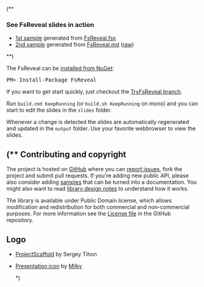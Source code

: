 (**
### See FsReveal slides in action

- [1st sample](http://fsreveal.azurewebsites.net/) generated from [FsReveal.fsx](https://github.com/fsprojects/FsReveal/blob/master/src/presentations/FsReveal.fsx)
- [2nd sample](http://fsreveal.azurewebsites.net/index-md.html) generated from [FsReveal.md](https://github.com/fsprojects/FsReveal/blob/master/src/presentations/FsReveal.md) ([raw](https://raw.githubusercontent.com/fsprojects/FsReveal/master/src/presentations/FsReveal.md))

**)

  <div class="well well-small center" id="nuget">
      The FsReveal can be
      <a href="https://www.nuget.org/packages/FsReveal">installed from NuGet</a>:
      <pre>PM> Install-Package FsReveal</pre>
  </div>

  If you want to get start quickly, just checkout the [TryFsReveal branch](https://github.com/fsprojects/FsReveal/tree/TryFsReveal).
  
  Run `build.cmd KeepRunning` (or `build.sh KeepRunning` on mono) and you can start to edit the slides in the `slides` folder.
  
  Whenever a change is detected the slides are automatically regenerated and updated in the `output` folder.
  Use your favorite webbrowser to view the slides.  
   
(** 
Contributing and copyright
--------------------------

The project is hosted on [GitHub][gh] where you can [report issues][issues], fork 
the project and submit pull requests. If you're adding new public API, please also 
consider adding [samples][content] that can be turned into a documentation. You might
also want to read [library design notes][readme] to understand how it works.

The library is available under Public Domain license, which allows modification and 
redistribution for both commercial and non-commercial purposes. For more information see the 
[License file][license] in the GitHub repository. 

Logo
----

- [ProjectScaffold](https://github.com/fsprojects/ProjectScaffold/blob/9e28426459007df785432fca4cf8996b0aed90d0/docs/files/img/logo-template.pdn) by Sergey Tihon
- [Presentation icon](http://thenounproject.com/term/presentation/47356/) by [Milky](http://thenounproject.com/Milky/)


  [content]: https://github.com/fsprojects/FsReveal/tree/master/docs/content
  [gh]: https://github.com/fsprojects/FsReveal
  [issues]: https://github.com/fsprojects/FsReveal/issues
  [readme]: https://github.com/fsprojects/FsReveal/blob/master/README.md
  [license]: https://github.com/fsprojects/FsReveal/blob/master/LICENSE.txt  
*)
